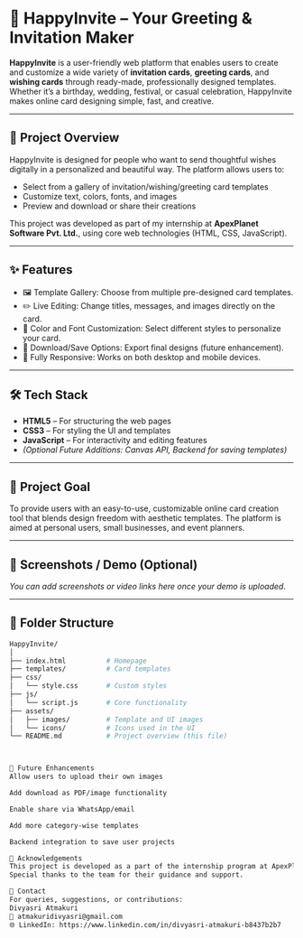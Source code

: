 # 🎉 HappyInvite – Your Greeting & Invitation Maker

**HappyInvite** is a user-friendly web platform that enables users to create and customize a wide variety of **invitation cards**, **greeting cards**, and **wishing cards** through ready-made, professionally designed templates. Whether it’s a birthday, wedding, festival, or casual celebration, HappyInvite makes online card designing simple, fast, and creative.

---

## 🌟 Project Overview

HappyInvite is designed for people who want to send thoughtful wishes digitally in a personalized and beautiful way. The platform allows users to:
- Select from a gallery of invitation/wishing/greeting card templates
- Customize text, colors, fonts, and images
- Preview and download or share their creations

This project was developed as part of my internship at **ApexPlanet Software Pvt. Ltd.**, using core web technologies (HTML, CSS, JavaScript).

---

## ✨ Features

- 🖼️ Template Gallery: Choose from multiple pre-designed card templates.
- ✏️ Live Editing: Change titles, messages, and images directly on the card.
- 🌈 Color and Font Customization: Select different styles to personalize your card.
- 💾 Download/Save Options: Export final designs (future enhancement).
- 📱 Fully Responsive: Works on both desktop and mobile devices.

---

## 🛠️ Tech Stack

- **HTML5** – For structuring the web pages
- **CSS3** – For styling the UI and templates
- **JavaScript** – For interactivity and editing features
- *(Optional Future Additions: Canvas API, Backend for saving templates)*

---

## 🎯 Project Goal

To provide users with an easy-to-use, customizable online card creation tool that blends design freedom with aesthetic templates. The platform is aimed at personal users, small businesses, and event planners.

---

## 📸 Screenshots / Demo (Optional)

*You can add screenshots or video links here once your demo is uploaded.*

---

## 📂 Folder Structure

```bash
HappyInvite/
│
├── index.html          # Homepage
├── templates/          # Card templates
├── css/
│   └── style.css       # Custom styles
├── js/
│   └── script.js       # Core functionality
├── assets/
│   ├── images/         # Template and UI images
│   └── icons/          # Icons used in the UI
└── README.md           # Project overview (this file)



🔮 Future Enhancements
Allow users to upload their own images

Add download as PDF/image functionality

Enable share via WhatsApp/email

Add more category-wise templates

Backend integration to save user projects

🙌 Acknowledgements
This project is developed as a part of the internship program at ApexPlanet Software Pvt. Ltd.
Special thanks to the team for their guidance and support.

📧 Contact
For queries, suggestions, or contributions:
Divyasri Atmakuri
📩 atmakuridivyasri@gmail.com 
🌐 LinkedIn: https://www.linkedin.com/in/divyasri-atmakuri-b8437b2b7